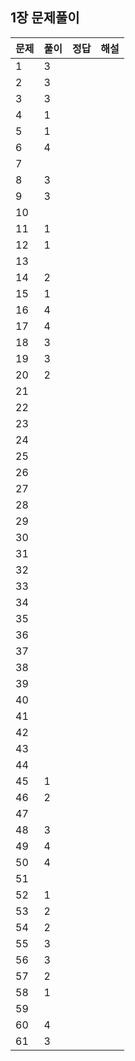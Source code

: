 ## 1장 문제풀이

문제|풀이|정답|해설
---|---|---|---|
1|3|| 
2|3|| 
3|3|| 
4|1|| 
5|1|| 
6|4|| 
7||| 
8|3|| 
9|3|| 
10||| 
11|1|| 
12|1|| 
13||| 
14|2|| 
15|1|| 
16|4|| 
17|4|| 
18|3|| 
19|3|| 
20|2|| 
21||| 
22||| 
23||| 
24||| 
25||| 
26||| 
27||| 
28||| 
29||| 
30||| 
31||| 
32||| 
33||| 
34||| 
35||| 
36||| 
37||| 
38||| 
39||| 
40||| 
41||| 
42||| 
43||| 
44||| 
45|1|| 
46|2|| 
47||| 
48|3|| 
49|4|| 
50|4|| 
51||| 
52|1|| 
53|2|| 
54|2|| 
55|3|| 
56|3|| 
57|2|| 
58|1|| 
59||| 
60|4||
61|3|| 
